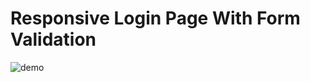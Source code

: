 # Responsive Login Page With Form Validation

![demo](https://user-images.githubusercontent.com/115061491/232425771-ffa426d6-dac6-48b0-927b-85e32dac14b4.jpg)
